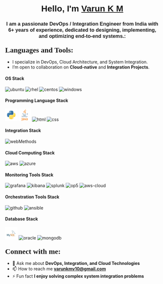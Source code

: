 <!-- Header Section -->
<h1 align="center"><font face="Arial">Hello, I'm <a href="https://www.linkedin.com/in/varunkandukuri18/">Varun K M</a></font></h1>
<h3 align="center"><font face="Arial">I am a passionate DevOps / Integration Engineer from India with 6+ years of experience, dedicated to designing, implementing, and optimizing end-to-end systems.:</font></h3>

<!-- GIF -->
<!--<img align="right" height="300" width="500" src="https://stock.adobe.com/images/programmer-coder-web-developer-or-software-engineer-sitting-at-desk-and-working-on-computer-or-programming-workplace-of-it-worker-back-view-colorful-vector-illustration-in-flat-cartoon-style/224869243" /> -->

<!-- Languages and Tools Section -->
<h3 align="left"><font size="+2" face="Verdana">Languages and Tools:</font></h3>

- I specialize in DevOps, Cloud Architecture, and System Integration.
- I’m open to collaboration on **Cloud-native** and **Integration Projects**.

#### OS Stack
<p align="left">
    <img src="https://www.vectorlogo.zone/logos/ubuntu/ubuntu-icon.svg" alt="ubuntu" title="ubuntu" width="40" height="40"/>  
    <img src="https://www.vectorlogo.zone/logos/redhat/redhat-icon.svg" alt="rhel" title="rhel" width="40" height="40"/> 
    <img src="https://www.vectorlogo.zone/logos/centos/centos-icon.svg" alt="centos" title="centos" width="40" height="40"/>  
    <img src="https://www.vectorlogo.zone/logos/microsoft/microsoft-ar21.svg" alt="windows" title="windows" width="40" height="40"/>
</p>

#### Programming Language Stack
<p align="left">
    <img src="https://raw.githubusercontent.com/github/explore/80688e429a7d4ef2fca1e82350fe8e3517d3494d/topics/python/python.png" alt="python" title="python" width="40" height="40"/> 
    <img src="https://raw.githubusercontent.com/github/explore/80688e429a7d4ef2fca1e82350fe8e3517d3494d/topics/java/java.png" alt="java" title="java" width="40" height="40"/> 
    <img src="https://www.vectorlogo.zone/logos/w3_html5/w3_html5-icon.svg" alt="html" title="html" width="40" height="40"/>
    <img src="https://www.vectorlogo.zone/logos/w3_css/w3_css-official.svg" alt="css" title="css" width="40" height="40"/>
</p>

#### Integration Stack
<p align="left">
    <img src="https://www.vectorlogo.zone/logos/softwareag/softwareag-ar21.svg" alt="webMethods" title="webMethods" width="40" height="40"/> 
</p>

#### Cloud Computing Stack
<p align="left">
    <img src="https://www.vectorlogo.zone/logos/amazon_aws/amazon_aws-icon.svg" alt="aws" title="AWS" width="40" height="40"/> 
    <img src="https://www.vectorlogo.zone/logos/microsoft_azure/microsoft_azure-icon.svg" alt="azure" title="Azure" width="40" height="40"/>
</p>

#### Monitoring Tools Stack
<p align="left">
    <img src="https://www.vectorlogo.zone/logos/grafana/grafana-icon.svg" alt="grafana" title="grafana" width="40" height="40"/> 
    <img src="https://www.vectorlogo.zone/logos/elasticco_kibana/elasticco_kibana-icon.svg" alt="kibana" title="kibana" width="40" height="40"/> 
    <img src="https://www.vectorlogo.zone/logos/splunk/splunk-icon.svg" alt="splunk" title="splunk" width="40" height="40"/>
    <img src="https://www.vectorlogo.zone/logos/op5/op5-icon.svg" alt="op5" title="op5" width="40" height="40"/>
    <img src="https://www.vectorlogo.zone/logos/amazon_aws/amazon_aws-icon.svg" alt="aws-cloud" title="AWS Cloud Monitoring" width="40" height="40"/>
</p>

#### Orchestration Tools Stack
<p align="left">
    <img src="https://www.vectorlogo.zone/logos/github/github-icon.svg" alt="github" title="github" width="40" height="40"/> 
    <img src="https://www.vectorlogo.zone/logos/ansible/ansible-icon.svg" alt="ansible" title="ansible" width="40" height="40"/> 
</p>

#### Database Stack
<p align="left">
    <img src="https://raw.githubusercontent.com/github/explore/80688e429a7d4ef2fca1e82350fe8e3517d3494d/topics/mysql/mysql.png" alt="mysql" title="mysql" width="40" height="40"/> 
    <img src="https://www.vectorlogo.zone/logos/oracle/oracle-icon.svg" alt="oracle" title="oracle" width="40" height="40"/>  
    <img src="https://www.vectorlogo.zone/logos/mongodb/mongodb-icon.svg" alt="mongodb" title="mongodb" width="40" height="40"/> 
</p>

<!-- Contact Section -->
<h3 align="left"><font size="+2" face="Verdana">Connect with me:</font></h3>

- 💬 Ask me about **DevOps, Integration, and Cloud Technologies**
- 📫 How to reach me **[varunkmv10@gmail.com](mailto:varunkmv10@gmail.com)**
- ⚡ Fun fact **I enjoy solving complex system integration problems**
